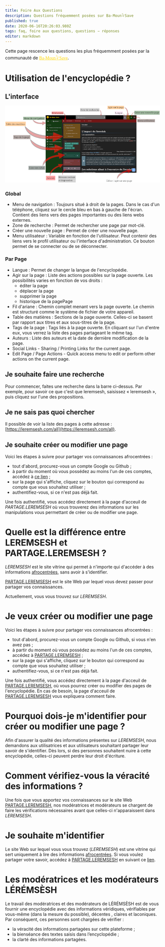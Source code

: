 ```yaml
---
title: Foire Aux Questions
description: Questions fréquemment posées sur Ba-Moun𓅝Save
published: true
date: 2020-06-16T20:26:03.980Z
tags: faq, foire aux questions, questions − réponses
editor: markdown
---
```


Cette page rescence les questions les plus fréquemment posées par la communauté de <a href="https://save.ba-moun.com" style="font-family:'Yatra One', PT-Serif, serif;color: gold" >Ba-Moun𓅝Save</a>.

# Utilisation de l'encyclopédie ?

## L'interface

![interface-de-ba-moun-save.png](/images/ba-moun-save/interface-de-ba-moun-save.png)

### Global

* Menu de navigation : Toujours situé à droit de la pages. Dans le cas d'un téléphone, cliquez sur le cercle bleu en bas à gauche de l'écran. Contient des liens vers des pages importantes ou des liens webs externes.
* Zone de recherche : Permet de rechercher une page par mot-clé.
* Créer une nouvelle page : Permet de créer une nouvelle page.
* Menu utilisateur : Variable en fonction de l'utilisateur. Peut contenir des liens vers le profil utilisateur ou l'interface d'administration. Ce bouton permet de se connecter ou de se déconnecter.

### Par Page

* Langue : Permet de changer la langue de l'encyclopédie.
* Agir sur la page : Liste des actions possibles sur la page ouverte. Les possibilités varies en fonction de vos droits :
   * éditer la page
   * déplacer la page
   * supprimer la page
   * historique de la pagePage
* Fil d'ariane : Chemin complet menant vers la page ouverte. Le chemin est structuré comme le système de fichier de votre appareil.
* Table des matières : Sections de la page ouverte. Celles-ci se basent par rapport aux titres et aux sous-titres de la page.
* Tags de la page : Tags liés à la page ouverte. En cliquant sur l'un d'entre eux, vous verrez la liste des pages partageant le même tag.
* Auteurs : Liste des auteurs et la date de dernière modification de la page.
* Social Links - Sharing / Printing Links for the current page.
* Edit Page / Page Actions - Quick access menu to edit or perform other actions on the current page.

## Je souhaite faire une recherche
Pour commencer, faites une recherche dans la barre ci-dessus. Par exemple, pour savoir ce que c'est que leremsesh, saisissez « leremsesh », puis cliquez sur l'une des propositions.

## Je ne sais pas quoi chercher
Il possible de voir la liste des pages à cette adresse : [https://leremsesh.com/all](https://leremsesh.com/all).

## Je souhaite créer ou modifier une page
Voici les étapes à suivre pour partager vos connaissances afrocentrées :
* tout d'abord, procurez-vous un compte Google ou Github ;
* à partir du moment où vous possédez au moins l'un de ces comptes, accédez à [ce lien](https://partage.leremsesh.com) ;
* sur la page qui s'affiche, cliquez sur le bouton qui correspond au compte que vous souhaitez utiliser ;
* authentifiez-vous, si ce n'est pas déjà fait.

Une fois authentifié, vous accédez directement à la page d'acceuil de *PARTAGE.LEREMSESH* où vous trouverez des informations sur les manipulations vous permettant de créer ou de modifier une page.

# Quelle est la différence entre LEREMSESH et PARTAGE.LEREMSESH ?
*LEREMSESH* est le site vitrine qui permet à n'importe qui d'accéder à des informations [afrocentrées](/ideologie/afrocentricite), sans avoir à s'identifier.

[PARTAGE.LEREMSESH](https://partage.leremsesh.com) est le site Web par lequel vous devez passer pour partager vos connaissances.

Actuellement, vous vous trouvez sur *LEREMSESH*.

# Je veux créer ou modifier une page
Voici les étapes à suivre pour partager vos connaissances afrocentrées :
* tout d'abord, procurez-vous un compte Google ou Github, si vous n'en avez pas ;
* à partir du moment où vous possédez au moins l'un de ces comptes, accédez à [PARTAGE.LEREMSESH](https://partage.leremsesh.com) ;
* sur la page qui s'affiche, cliquez sur le bouton qui correspond au compte que vous souhaitez utiliser ;
* authentifiez-vous, si ce n'est pas déjà fait.

Une fois authentifié, vous accédez directement à la page d'acceuil de [PARTAGE.LEREMSESH](https://partage.leremsesh.com), où vous pourrez créer ou modifier des pages de l'encyclopédie.
En cas de besoin, la page d'acceuil de [PARTAGE.LEREMSESH](https://partage.leremsesh.com) vous expliquera comment faire.

# Pourquoi dois-je m'identifier pour créer ou modifier une page ?
Afin d'assurer la qualité des informations présentes sur *LEREMSESH*, nous demandons aux utilisatrices et aux utilisateurs souhaitant partager leur savoir de s'identifier. Dès lors, si des personnes souhaitent nuire à cette encyclopédie, celles-ci peuvent perdre leur droit d'écriture.

# Comment vérifiez-vous la véracité des informations ?
Une fois que vous apportez vos connaissances sur le site Web [PARTAGE.LEREMSESH](https://partage.leremsesh.com), nos modératrices et modérateurs se chargent de faire les vérifications nécessaires avant que celles-ci n'apparaissent dans *LEREMSESH*.

# Je souhaite m'identifier
Le site Web sur lequel vous vous trouvez (*LEREMSESH*) est une vitrine qui sert uniquement à lire des informations [afrocentrées](/ideologie/afrocentricite).
Si vous voulez partager votre savoir, accédez à [PARTAGE.LEREMSESH](http://partage.leremsesh.com) en suivant ce [lien](https://partage.leremsesh.com).

# Les modératrices et les modérateurs LÉRÉMSÈSH
Le travail des modératrices et des modérateurs de LÉRÉMSÈSH est de vous fournir une encyclopédie avec des informations véridiques, vérifiables par vous-même (dans la mesure du possible), décentes , claires et laconiques. Par conséquent, ces personnes sont chargées de vérifier :
* la véracité des informations partagées sur cette plateforme ;
* la bienséance des textes saisis dans l’encyclopédie ;
* la clarté des informations partagées.
